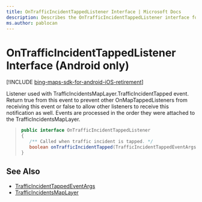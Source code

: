 ```yaml
---
title: OnTrafficIncidentTappedListener Interface | Microsoft Docs
description: Describes the OnTrafficIncidentTappedListener interface for Android and provides syntax and additional references.
ms.author: pablocan
---
```


# OnTrafficIncidentTappedListener Interface (Android only)

[!INCLUDE [bing-maps-sdk-for-android-iOS-retirement](../../../includes/bing-maps-sdk-for-android-iOS-retirement.md)]

Listener used with TrafficIncidentsMapLayer.TrafficIncidentTapped event. Return true from this event to prevent other OnMapTappedListeners from receiving this event or false to allow other listeners to receive this notification as well. Events are processed in the order they were attached to the TrafficIncidentsMapLayer.

>```java
> public interface OnTrafficIncidentTappedListener
>{
>    /** Called when traffic incident is tapped. */
>    boolean onTrafficIncidentTapped(TrafficIncidentTappedEventArgs e);
>}
>```

## See Also

* [TrafficIncidentTappedEventArgs](TrafficIncidentTappedEventArgs-class.md)
* [TrafficIncidentsMapLayer](../TrafficIncidentsMapLayer-class.md)